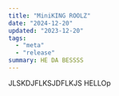 ```yaml
---
title: "MiniKING ROOLZ"
date: "2024-12-20"
updated: "2023-12-20"
tags:
  - "meta"
  - "release"
summary: HE DA BESSSS
---
```


JLSKDJFLKSJDFLKJS HELLOp